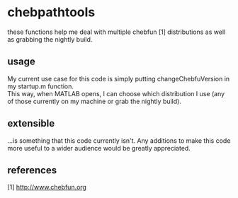 chebpathtools
=============

these functions help me deal with multiple chebfun [1] distributions as well as grabbing the nightly build.

usage
-----

My current use case for this code is simply putting changeChebfuVersion in my startup.m function.  
This way, when MATLAB opens, I can choose which distribution I use (any of those currently on my machine
or grab the nightly build).

extensible
----------

...is something that this code currently isn't.  Any additions to make this code more useful to a 
wider audience would be greatly appreciated.

references
----------

[1] http://www.chebfun.org

